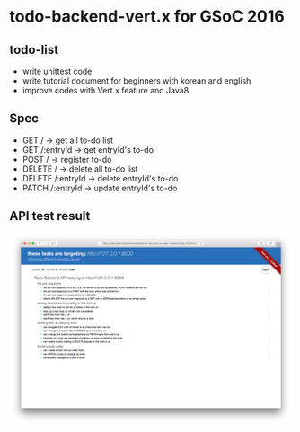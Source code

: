 # todo-backend-vert.x for GSoC 2016
## todo-list
* write unittest code
* write tutorial document for beginners with korean and english
* improve codes with Vert.x feature and Java8

## Spec
* GET / -> get all to-do list
* GET /:entryId -> get entryId's to-do
* POST / -> register to-do
* DELETE / -> delete all to-do list
* DELETE /:entryId -> delete entryId's to-do
* PATCH /:entryId -> update entryId's to-do

## API test result
![Alt text](/docs/img/api-test.png "api-test")
